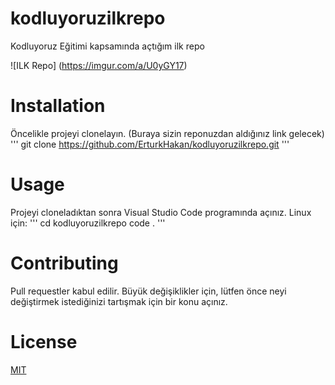 # kodluyoruzilkrepo
Kodluyoruz Eğitimi kapsamında açtığım ilk repo

![ILK Repo] (https://imgur.com/a/U0yGY17)

# Installation
Öncelikle projeyi clonelayın. (Buraya sizin reponuzdan aldığınız link gelecek)
''' git clone https://github.com/ErturkHakan/kodluyoruzilkrepo.git '''
# Usage
Projeyi cloneladıktan sonra Visual Studio Code programında açınız.
Linux için:
''' cd kodluyoruzilkrepo
code . '''
# Contributing
Pull requestler kabul edilir. Büyük değişiklikler için, lütfen önce neyi değiştirmek istediğinizi tartışmak için bir konu açınız.
# License
[MIT](https://choosealicense.com/licenses/mit/)